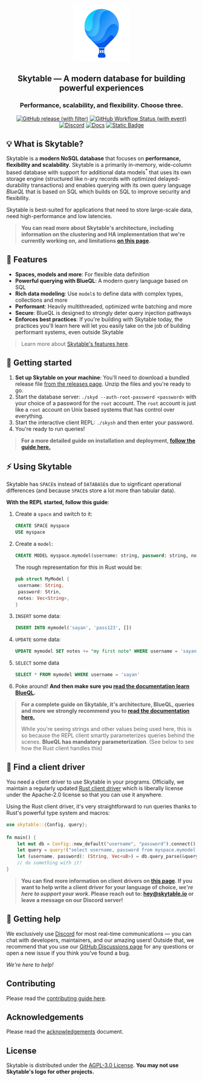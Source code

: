 <br/><p align="center">
   <a href="https://skytable.io"><img width="150" src="assets/logo.jpg"></a>
</p>
<h2 align = "center">
    Skytable — A modern database for building powerful experiences
</h2>
<h3 align="center">
    Performance, scalability, and flexibility. Choose three.
</h3>
</p>
<p align="center">
<a href="https://github.com/skytable/skytable/releases"><img src="https://img.shields.io/github/v/release/skytable/skytable?style=flat" alt="GitHub release (with filter)"></a> <a href="https://github.com/skytable/skytable/actions"><img src="https://img.shields.io/github/actions/workflow/status/skytable/skytable/test-push.yml?style=flat" alt="GitHub Workflow Status (with event)"></a> <a href="https://discord.gg/QptWFdx"><img src="https://img.shields.io/discord/729378001023926282?logo=discord&style=flat" alt="Discord"></a> <a href="https://docs.skytable.io"><img src="https://img.shields.io/badge/read%20the%20docs-here-blue?style=flat" alt="Docs"></a> <a href="https://github.com/skytable/skytable/discussions?style=flat"><img src="https://img.shields.io/badge/discuss-here-8A3324?style=flat&logo=github&labelColor=C34723" alt="Static Badge"></a>
</p>

## 💡 What is Skytable?

Skytable is a **modern NoSQL database** that focuses on **performance, flexibility and scalability**. Skytable
is a primarily in-memory, wide-column based database with support for additional data models<sup>*</sup> that 
uses its own storage engine (structured like n-ary records with optimized delayed-durability transactions) and 
enables querying with its own query language *BlueQL* that is based on SQL which builds on SQL to improve 
security and flexibility.

Skytable is best-suited for applications that need to store large-scale data, need high-performance and low 
latencies.

> **You can read more about Skytable's architecture, including information on the clustering and HA implementation that we're currently working on, and limitations [on this page](https://docs.skytable.io/architecture).**

## 🎨 Features

- **Spaces, models and more**: For flexible data definition
- **Powerful querying with BlueQL**: A modern query language based on SQL
- **Rich data modeling**: Use `model`s to define data with complex types, collections and more
- **Performant**: Heavily multithreaded, optimized write batching and more
- **Secure**: BlueQL is designed to strongly deter query injection pathways
- **Enforces best practices**: If you're building with Skytable today, the practices you'll learn here will let you easily take on the job of building performant systems, even outside Skytable

> Learn more about [Skytable's features here](https://docs.skytable.io).

## 🚀 Getting started

1. **Set up Skytable on your machine**: You'll need to download a bundled release file [from the releases page](https://github.com/skytable/skytable/releases). Unzip the files and you're ready to go.
2. Start the database server: `./skyd --auth-root-password <password>` with your choice of a password for the `root` account. The `root` account is just like a `root` account on Unix based systems that has control over everything.
3. Start the interactive client REPL: `./skysh` and then enter your password.
4. You're ready to run queries!

> **For a more detailed guide on installation and deployment, [follow the guide here.](https://docs.skytable.io/installation)**


## ⚡ Using Skytable

Skytable has `SPACE`s instead of `DATABASE`s due to signficant operational differences (and because `SPACE`s store a lot more than tabular data). 

**With the REPL started, follow this guide**:

1. Create a `space` and switch to it:
   ```sql
   CREATE SPACE myspace
   USE myspace
   ```
2. Create a `model`:
   ```sql
   CREATE MODEL myspace.mymodel(username: string, password: string, notes: list { type: string })
   ```
   The rough representation for this in Rust would be:
   ```rust
   pub struct MyModel {
    username: String,
    password: Strin,
    notes: Vec<String>,
   }
   ```
3. `INSERT` some data:
   ```sql
   INSERT INTO mymodel('sayan', 'pass123', [])
   ```
4. `UPDATE` some data:
   ```sql
   UPDATE mymodel SET notes += "my first note" WHERE username = 'sayan'
   ```
5. `SELECT` some data
   ```sql
   SELECT * FROM mymodel WHERE username = 'sayan'
   ```
6. Poke around! **And then make sure you [read the documentation learn BlueQL](https://docs.skytable.io/blueql/overview).**

> **For a complete guide on Skytable, it's architecture, BlueQL, queries and more we strongly recommend you to [read the documentation here.](https://docs.skytable.io)**
>
> While you're seeing strings and other values being used here, this is so because the REPL client smartly parameterizes queries behind the scenes. **BlueQL has mandatory parameterization**. (See below to see how the Rust client handles this)

## 🧩 Find a client driver

You need a client driver to use Skytable in your programs. Officially, we maintain a regularly updated [Rust client driver](https://github.com/skytable/client-rust) which is liberally license under the Apache-2.0 license so that you can use it anywhere.

Using the Rust client driver, it's very straightforward to run queries thanks to Rust's powerful type system and macros:

```rust
use skytable::{Config, query};

fn main() {
    let mut db = Config::new_default("username", "password").connect().unwrap();
    let query = query!("select username, password from myspace.mymodel where username = ?", "sayan");
    let (username, password): (String, Vec<u8>) = db.query_parse(&query).unwrap();
    // do something with it!
}
```

> **You can find more information on client drivers on [this page](https://docs.skytable.io/libraries). If you want to help write a client driver for your language of choice, *we're here to support your work*. Please reach out to: hey@skytable.io or leave a message on our Discord server!**

## 🙋 Getting help

We exclusively use [Discord](https://discord.gg/QptWFdx) for most real-time communications — you can chat with developers, maintainers, and our amazing users! Outside that, we recommend that you use our [GitHub Discussions page](https://github.com/skytable/skytable/discussions) for any questions or open a new issue if you think you've found a bug.

*We're here to help!*

## Contributing

Please read the [contributing guide here](./CONTRIBUTING.md).

## Acknowledgements

Please read the [acknowledgements](./ACKNOWLEDGEMENTS.txt) document.

## License

Skytable is distributed under the [AGPL-3.0 License](./LICENSE). **You may not use Skytable's logo for other projects.**
